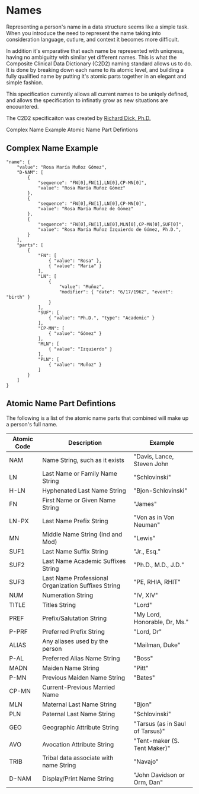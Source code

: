 # Names
Representing a person's name in a data structure seems like a simple task. When you introduce the need to represent the name taking into consideration language, cutlure, and context it becomes more difficult.

In addition it's emparative that each name be represented with uniqness, having no ambiguitty with similar yet different names. This is what the Composite Clinical Data Dictionary (C2D2) naming standard allows us to do. It is done by breaking down each name to its atomic level, and building a fully qualified name by putting it's atomic parts together in an elegant and simple fashion.

This specification currently allows all current names to be uniqely defined, and allows the specification to infinatly grow as new situations are encountered.

The C2D2 specificaiton was created by [Richard Dick, Ph.D.](http://www.cavanaughconsulting.org/richard-dick-ph-d/)

Complex Name Example
Atomic Name Part Defintions

## Complex Name Example
```
"name": {
	"value": "Rosa María Muñoz Gómez",
	"D-NAM": [
		{
			"sequence": "FN[0],FN[1],LN[0],CP-MN[0]",
			"value": "Rosa María Muñoz Gómez"
		},
		{
			"sequence": "FN[0],FN[1],LN[0],CP-MN[0]",
			"value": "Rosa María Muñoz de Gómez"
		},
		{
			"sequence": "FN[0],FN[1],LN[0],MLN[0],CP-MN[0],SUF[0]",
			"value": "Rosa María Muñoz Izquierdo de Gómez, Ph.D.",
		}
	],
	"parts": [
		{
			"FN": [
				{ "value": "Rosa" },
				{ "value": "Maria" }
			],
			"LN": [
				{
					"value": "Muñoz",
					"modifier": { "date": "6/17/1962", "event": "birth"	}
				}
			],
			"SUF": [
				{ "value": "Ph.D.",	"type": "Academic" }
			],
			"CP-MN": [
				{ "value": "Gómez" }
			],
			"MLN": [
				{ "value": "Izquierdo" }
			],
			"PLN": [
				{ "value": "Muñoz" }
			]
		}
	]
}
```

## Atomic Name Part Defintions
The following is a list of the atomic name parts that combined will make up a person's full name.

Atomic Code | Description | Example
--- | --- | ---
NAM | Name String, such as it exists | "Davis, Lance, Steven John
LN | Last Name or Family Name String | "Schlovinski"
H-LN | Hyphenated Last Name String | "Bjon-Schlovinski"
FN | First Name or Given Name String | "James"
LN-PX | Last Name Prefix String | "Von as in Von Neuman"
MN | Middle Name String (Ind and Mod) | "Lewis"
SUF1 | Last Name Suffix String | "Jr., Esq."
SUF2 | Last Name Academic Suffixes String | "Ph.D., M.D., J.D."
SUF3 | Last Name Professional Organization Suffixes String | "PE, RHIA, RHIT"
NUM | Numeration String | "IV, XIV"
TITLE | Titles String | "Lord"
PREF | Prefix/Salutation String | "My Lord, Honorable, Dr, Ms."
P-PRF | Preferred Prefix String | "Lord, Dr"
ALIAS | Any aliases used by the person | "Mailman, Duke"
P-AL | Preferred Alias Name String | "Boss"
MADN | Maiden Name String | "Pitt"
P-MN | Previous Maiden Name String | "Bates"
CP-MN | Current-Previous Married Name
MLN | Maternal Last Name String | "Bjon"
PLN | Paternal Last Name String | "Schlovinski"
GEO | Geographic Attribute String | "Tarsus (as in Saul of Tarsus)"
AVO | Avocation Attribute String | "Tent-maker (S. Tent Maker)"
TRIB | Tribal data associate with name String | "Navajo"
D-NAM | Display/Print Name String | "John Davidson or Orm, Dan"